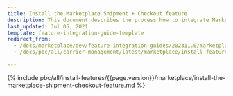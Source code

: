 ```yaml
---
title: Install the Marketplace Shipment + Checkout feature
description: This document describes the process how to integrate Marketplace Shipment + Checkout feature into your project
last_updated: Jul 05, 2021
template: feature-integration-guide-template
redirect_from:
  - /docs/marketplace/dev/feature-integration-guides/202311.0/marketplace-shipment-checkout-feature-integration.html
  - /docs/pbc/all/carrier-management/latest/marketplace/install-features/install-the-marketplace-shipment-checkout-feature.html

---
```


{% include pbc/all/install-features/{{page.version}}/marketplace/install-the-marketplace-shipment-checkout-feature.md %} <!-- To edit, see /_includes/pbc/all/install-features/202311.0/marketplace/install-the-marketplace-shipment-checkout-feature.md -->
